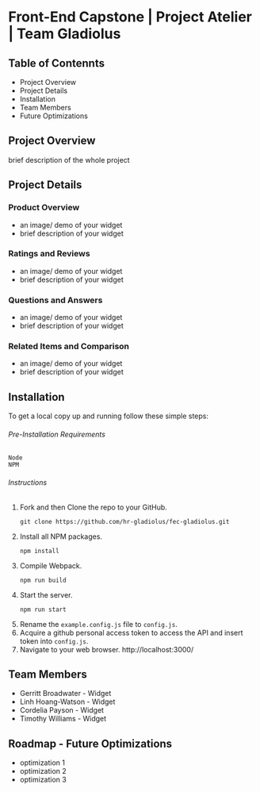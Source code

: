 # Front-End Capstone | Project Atelier | Team Gladiolus

## Table of Contennts

* Project Overview
* Project Details
* Installation
* Team Members
* Future Optimizations

## Project Overview

brief description of the whole project

## Project Details

### Product Overview
* an image/ demo of your widget
* brief description of your widget

### Ratings and Reviews
* an image/ demo of your widget
* brief description of your widget

### Questions and Answers
* an image/ demo of your widget
* brief description of your widget

### Related Items and Comparison
* an image/ demo of your widget
* brief description of your widget


## Installation

To get a local copy up and running follow these simple steps:
###### Pre-Installation Requirements
    Node
    NPM

###### Instructions
1. Fork and then Clone the repo to your GitHub.
   ```
   git clone https://github.com/hr-gladiolus/fec-gladiolus.git
   ```
2. Install all NPM packages.
   ```
   npm install
    ```
3. Compile Webpack.
   ```
   npm run build
    ```
4. Start the server.
   ```
   npm run start
    ```
5. Rename the `example.config.js` file to `config.js`.
6. Acquire a github personal access token to access the API and insert token into `config.js`.
7. Navigate to your web browser.
http://localhost:3000/

## Team Members

* Gerritt Broadwater - Widget
* Linh Hoang-Watson - Widget
* Cordelia Payson - Widget
* Timothy Williams - Widget

## Roadmap - Future Optimizations
* optimization 1
* optimization 2
* optimization 3
